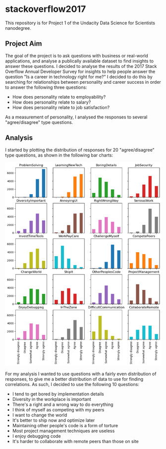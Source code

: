# stackoverflow2017
This repository is for Project 1 of the Undacity Data Science for Scientists nanodegree.

## Project Aim
The goal of the project is to ask questions with business or real-world applications, and analyse a publically available dataset to find insights to answer these questions. I decided to analyse the results of the 2017 Stack Overflow Annual Developer Survey for insights to help people answer the question "Is a career in technology right for me?" I decided to do this by searching for relationships between personality and career success in order to answer the following three questions:

- How does personality relate to employability?
- How does personality relate to salary?
- How does personality relate to job satisfaction?

As a measurement of personality, I analysed the responses to several "agree/disagree" type questions.

## Analysis
I started by plotting the distribution of responses for 20 "agree/disagree" type questions, as shown in the following bar charts:

![Distrubution of responses to 20 "agree/disagree" type questions](https://github.com/peter-fenner1/stackoverflow2017/blob/main/images/response_distribution.png)

For my analysis I wanted to use questions with a fairly even distribution of responses, to give me a better distribution of data to use for finding correlations. As such, I decided to use the following 10 questions:

- I tend to get bored by implementation details
- Diversity in the workplace is important
- There's a right and a wrong way to do everything
- I think of myself as competing with my peers
- I want to change the world
- It's better to ship now and optimize later
- Maintaining other people's code is a form of torture
- Most project management techniques are useless
- I enjoy debugging code
- It's harder to collaborate with remote peers than those on site
